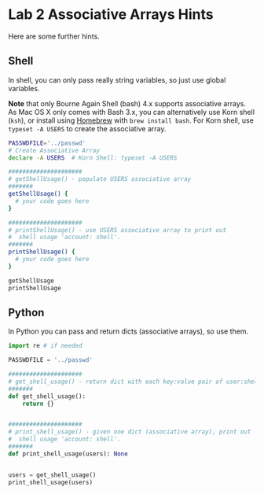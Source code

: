 # **Lab 2 Associative Arrays Hints**

Here are some further hints.

## **Shell**

In shell, you can only pass really string variables, so just use global variables.

**Note** that only Bourne Again Shell (bash) 4.x supports associative arrays.  As Mac OS X only comes with Bash 3.x, you can alternatively use Korn shell (`ksh`), or install using [Homebrew](http://brew.sh/) with `brew install bash`.  For Korn shell, use `typeset -A USERS` to create the associative array.

```bash
PASSWDFILE='../passwd'
# Create Associative Array
declare -A USERS  # Korn Shell: typeset -A USERS

#####################
# getShellUsage() - populate USERS associative array
#######
getShellUsage() {
  # your code goes here
}

#####################
# printShellUsage() - use USERS associative array to print out
#  shell usage 'account: shell'.
#######
printShellUsage() {
  # your code goes here
}

getShellUsage
printShellUsage
```

## **Python**

In Python you can pass and return dicts (associative arrays), so use them.  

```python
import re # if needed

PASSWDFILE = '../passwd'

#####################
# get_shell_usage() - return dict with each key:value pair of user:shell
#######
def get_shell_usage():
    return {}


#####################
# print_shell_usage() - given one dict (associative array), print out
#  shell usage 'account: shell'.
#######
def print_shell_usage(users): None


users = get_shell_usage()
print_shell_usage(users)
```
